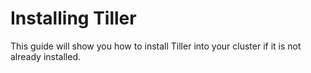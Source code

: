 # Installing Tiller 

This guide will show you how to install Tiller into your cluster if it is not already installed.
